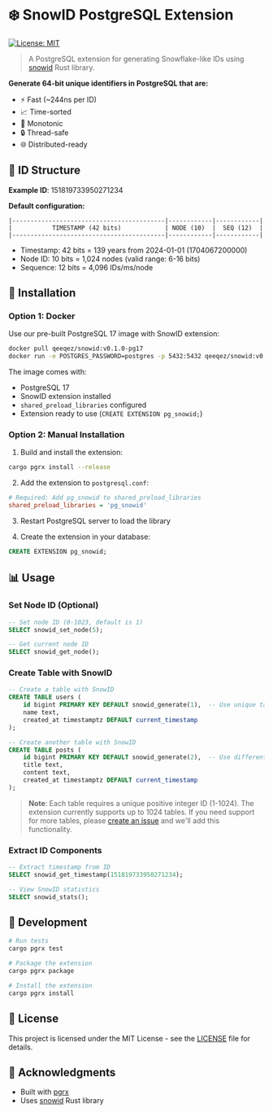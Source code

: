 # ❄️ SnowID PostgreSQL Extension

[![License: MIT](https://img.shields.io/badge/License-MIT-yellow.svg)](https://opensource.org/licenses/MIT)

> A PostgreSQL extension for generating Snowflake-like IDs using [snowid](https://crates.io/crates/snowid) Rust library.

**Generate 64-bit unique identifiers in PostgreSQL that are:**
- ⚡️ Fast (~244ns per ID)
- 📈 Time-sorted
- 🔄 Monotonic
- 🔒 Thread-safe
- 🌐 Distributed-ready

## 🧮 ID Structure

**Example ID**: 151819733950271234

**Default configuration:**
```text
|------------------------------------------|------------|------------|
|           TIMESTAMP (42 bits)            | NODE (10)  |  SEQ (12)  |
|------------------------------------------|------------|------------|
```
- Timestamp: 42 bits = 139 years from 2024-01-01 (1704067200000)
- Node ID: 10 bits = 1,024 nodes (valid range: 6-16 bits)
- Sequence: 12 bits = 4,096 IDs/ms/node

## 🎯 Installation

### Option 1: Docker

Use our pre-built PostgreSQL 17 image with SnowID extension:

```bash
docker pull qeeqez/snowid:v0.1.0-pg17
docker run -e POSTGRES_PASSWORD=postgres -p 5432:5432 qeeqez/snowid:v0.1.0-pg17
```

The image comes with:
- PostgreSQL 17
- SnowID extension installed
- `shared_preload_libraries` configured
- Extension ready to use (`CREATE EXTENSION pg_snowid;`)

### Option 2: Manual Installation

1. Build and install the extension:
```bash
cargo pgrx install --release
```

2. Add the extension to `postgresql.conf`:
```ini
# Required: Add pg_snowid to shared_preload_libraries
shared_preload_libraries = 'pg_snowid'
```

3. Restart PostgreSQL server to load the library

4. Create the extension in your database:
```sql
CREATE EXTENSION pg_snowid;
```

## 📊 Usage

### Set Node ID (Optional)

```sql
-- Set node ID (0-1023, default is 1)
SELECT snowid_set_node(5);

-- Get current node ID
SELECT snowid_get_node();
```

### Create Table with SnowID

```sql
-- Create a table with SnowID
CREATE TABLE users (
    id bigint PRIMARY KEY DEFAULT snowid_generate(1),  -- Use unique table_id (1)
    name text,
    created_at timestamptz DEFAULT current_timestamp
);

-- Create another table with SnowID
CREATE TABLE posts (
    id bigint PRIMARY KEY DEFAULT snowid_generate(2),  -- Use different table_id (2)
    title text,
    content text,
    created_at timestamptz DEFAULT current_timestamp
);
```

> **Note**: Each table requires a unique positive integer ID (1-1024). The extension currently supports up to 1024 tables. If you need support for more tables, please [create an issue](https://github.com/qeeqez/snowid-postgres/issues) and we'll add this functionality.

### Extract ID Components

```sql
-- Extract timestamp from ID
SELECT snowid_get_timestamp(151819733950271234);

-- View SnowID statistics
SELECT snowid_stats();
```

## 🔧 Development

```bash
# Run tests
cargo pgrx test

# Package the extension
cargo pgrx package

# Install the extension
cargo pgrx install
```

## 📄 License

This project is licensed under the MIT License - see the [LICENSE](LICENSE) file for details.

## 🙏 Acknowledgments

- Built with [pgrx](https://github.com/pgcentralfoundation/pgrx)
- Uses [snowid](https://crates.io/crates/snowid) Rust library
